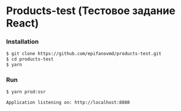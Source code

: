 # Products-test (Тестовое задание React)

### Installation
```sh
$ git clone https://github.com/epifanovmd/products-test.git
$ cd products-test
$ yarn
```

### Run
```sh
$ yarn prod:ssr
```
```sh
Application listening on: http://localhost:8080
```
